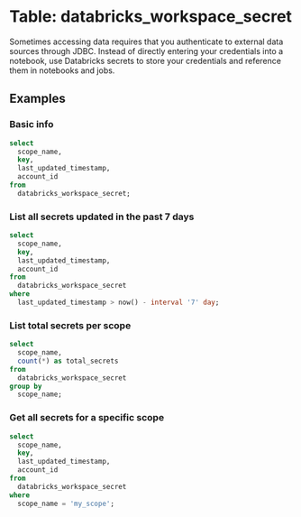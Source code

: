 # Table: databricks_workspace_secret

Sometimes accessing data requires that you authenticate to external data sources through JDBC. Instead of directly entering your credentials into a notebook, use Databricks secrets to store your credentials and reference them in notebooks and jobs.

## Examples

### Basic info

```sql
select
  scope_name,
  key,
  last_updated_timestamp,
  account_id
from
  databricks_workspace_secret;
```

### List all secrets updated in the past 7 days

```sql
select
  scope_name,
  key,
  last_updated_timestamp,
  account_id
from
  databricks_workspace_secret
where
  last_updated_timestamp > now() - interval '7' day;
```

### List total secrets per scope

```sql
select
  scope_name,
  count(*) as total_secrets
from
  databricks_workspace_secret
group by
  scope_name;
```

### Get all secrets for a specific scope

```sql
select
  scope_name,
  key,
  last_updated_timestamp,
  account_id
from
  databricks_workspace_secret
where
  scope_name = 'my_scope';
```